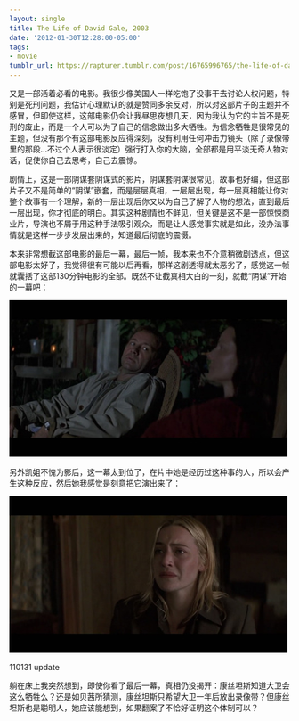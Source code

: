 ```yaml
---
layout: single
title: The Life of David Gale, 2003
date: '2012-01-30T12:28:00-05:00'
tags:
- movie
tumblr_url: https://rapturer.tumblr.com/post/16765996765/the-life-of-david-gale-2003
---
```

又是一部活着必看的电影。我很少像美国人一样吃饱了没事干去讨论人权问题，特别是死刑问题，我估计心理默认的就是赞同多余反对，所以对这部片子的主题并不感冒，但即使这样，这部电影仍会让我昼思夜想几天，因为我认为它的主旨不是死刑的废止，而是一个人可以为了自己的信念做出多大牺牲。为信念牺牲是很常见的主题，但没有那个有这部电影反应得深刻，没有利用任何冲击力镜头（除了录像带里的那段…不过个人表示很淡定）强行打入你的大脑，全部都是用平淡无奇人物对话，促使你自己去思考，自己去震惊。

剧情上，这是一部阴谋套阴谋式的影片，阴谋套阴谋很常见，故事也好编，但这部片子又不是简单的“阴谋”嵌套，而是层层真相，一层层出现，每一层真相能让你对整个故事有一个理解，新的一层出现后你又以为自己了解了人物的想法，直到最后一层出现，你才彻底的明白。其实这种剧情也不鲜见，但关键是这不是一部惊悚商业片，导演也不屑于用这种手法吸引观众，而是让人感觉事实就是如此，没办法事情就是这样一步步发展出来的，知道最后彻底的震慑。

本来非常想截这部电影的最后一幕，最后一帧，我本来也不介意稍微剧透点，但这部电影太好了，我觉得很有可能以后再看，那样这剧透得就太恶劣了，感觉这一帧就囊括了这部130分钟电影的全部。既然不让截真相大白的一刻，就截“阴谋”开始的一幕吧：

![](/assets/img/tumblr_lymgj8ewut1r0cnr9.jpg)

另外凯姐不愧为影后，这一幕太到位了，在片中她是经历过这种事的人，所以会产生这种反应，然后她我感觉是刻意把它演出来了：

![](/assets/img/tumblr_lymglvc0qe1r0cnr9.jpg)

110131 update

躺在床上我突然想到，即使你看了最后一幕，真相仍没揭开：康丝坦斯知道大卫会这么牺牲么？还是如贝茜所猜测，康丝坦斯只希望大卫一年后放出录像带？但康丝坦斯也是聪明人，她应该能想到，如果翻案了不恰好证明这个体制可以？

